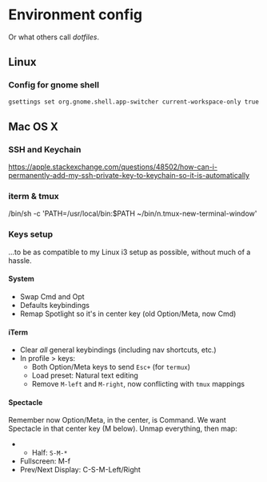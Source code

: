 # Environment config
Or what others call _dotfiles_.

## Linux

### Config for gnome shell

```sh
gsettings set org.gnome.shell.app-switcher current-workspace-only true
```

## Mac OS X

### SSH and Keychain

https://apple.stackexchange.com/questions/48502/how-can-i-permanently-add-my-ssh-private-key-to-keychain-so-it-is-automatically

### iterm & tmux

/bin/sh -c 'PATH=/usr/local/bin:$PATH ~/bin/n.tmux-new-terminal-window'

### Keys setup

...to be as compatible to my Linux i3 setup as possible, without much of a hassle.

#### System
- Swap Cmd and Opt
- Defaults keybindings
- Remap Spotlight so it's in center key (old Option/Meta, now Cmd)

#### iTerm
- Clear _all_ general keybindings (including nav shortcuts, etc.)
- In profile > keys:
  - Both Option/Meta keys to send `Esc+` (for `termux`)
  - Load preset: Natural text editing
  - Remove `M-left` and `M-right`, now conflicting with `tmux` mappings

#### Spectacle
Remember now Option/Meta, in the center, is Command. We want Spectacle in that center key (M below).
Unmap everything, then map:
- * Half: `S-M-*`
- Fullscreen: M-f
- Prev/Next Display: C-S-M-Left/Right

